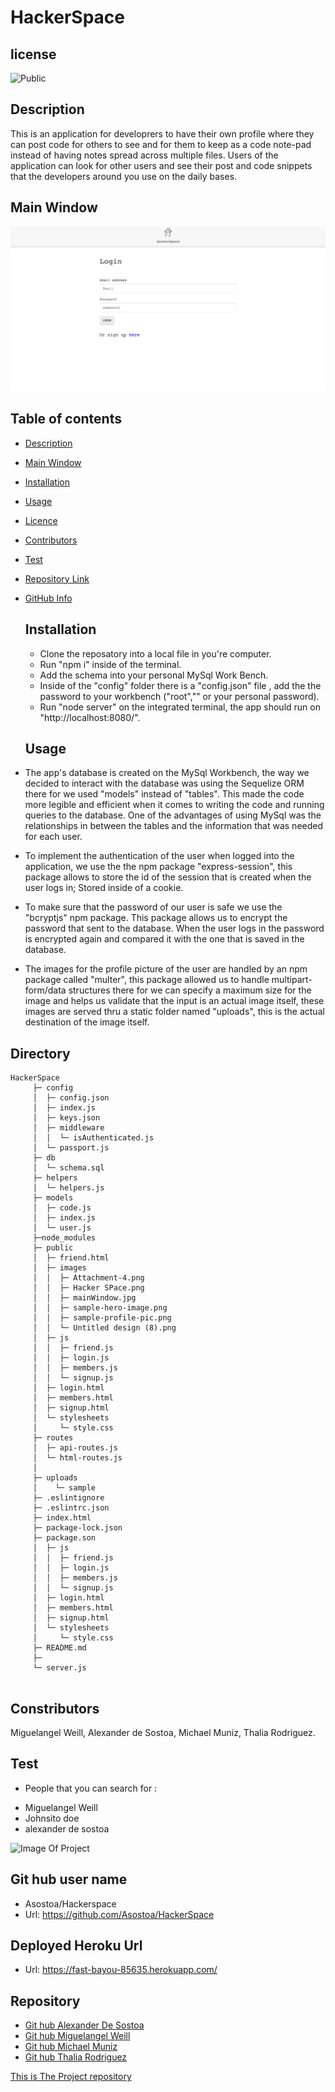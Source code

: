 # HackerSpace

## license

![Public](https://img.shields.io/badge/license-Public-blue)

## Description

This is an application for developrers to have their own profile where they can post code for others to see and for them to keep as a code note-pad instead of having notes spread across multiple files. Users of the application can look for other users and see their post and code snippets that the developers around you use on the daily bases.

## Main Window

  ![Image Of Project](./public/images/mainWindow.jpg)


## Table of contents

- [Description](#Description)
- [Main Window](#MainWindow)
- [Installation](#Installation)
- [Usage](#Usage)
- [Licence](#License)
- [Contributors](#Contributors)
- [Test](#Test)
- [Repository Link](#Repository)
- [GitHub Info](#GitHub)

  ## Installation

  - Clone the reposatory into a local file in you're computer.
  - Run "npm i" inside of the terminal.
  - Add the schema into your personal MySql Work Bench.
  - Inside of the "config" folder there is a "config.json" file , add the the password to your workbench ("root","" or your personal password).
  - Run "node server" on the integrated terminal, the app should run on "http://localhost:8080/".

  ## Usage

- The app's database is created on the MySql Workbench, the way we decided to interact with the database was using the Sequelize ORM there for we used "models" instead of "tables". This made the code more legible and efficient when it comes to writing the code and running queries to the database.
One of the advantages of using MySql was the relationships in between the tables and the information that was needed for each user.
- To implement the authentication of the user when logged into the application, we use the the npm package "express-session", this package allows to store the id of the session that is created when the user logs in; Stored inside of a cookie. 
- To make sure that the password of our user is safe we use the "bcryptjs" npm package. This package allows us to encrypt the password that sent to the database. When the user logs in the password is encrypted again and compared it with the one that is saved in the database.
- The images for the profile picture of the user are handled by an npm package called "multer", this package allowed us to handle multipart-form/data structures there for we can specify a maximum size for the image and helps us validate that the input is an actual image itself, these images are served thru a static folder named "uploads", this is the actual destination of the image itself.

 ## Directory 

 ```
HackerSpace
      ├─ config
      │  ├─ config.json
      │  ├─ index.js
      │  ├─ keys.json
      │  ├─ middleware
      │  │  └─ isAuthenticated.js
      │  └─ passport.js
      ├─ db
      │  └─ schema.sql
      ├─ helpers
      │  └─ helpers.js
      ├─ models
      │  ├─ code.js
      │  ├─ index.js
      │  └─ user.js
      ├─node_modules
      ├─ public
      │  ├─ friend.html
      │  ├─ images
      │  │  ├─ Attachment-4.png
      │  │  ├─ Hacker SPace.png
      │  │  ├─ mainWindow.jpg
      │  │  ├─ sample-hero-image.png
      │  │  ├─ sample-profile-pic.png
      │  │  └─ Untitled design (8).png
      │  ├─ js
      │  │  ├─ friend.js
      │  │  ├─ login.js
      │  │  ├─ members.js
      │  │  └─ signup.js
      │  ├─ login.html
      │  ├─ members.html
      │  ├─ signup.html
      │  └─ stylesheets
      │     └─ style.css
      ├─ routes
      │  ├─ api-routes.js
      │  └─ html-routes.js
      │
      ├─ uploads
      │    └─ sample
      ├─ .eslintignore
      ├─ .eslintrc.json
      ├─ index.html
      ├─ package-lock.json
      ├─ package.son
      │  ├─ js
      │  │  ├─ friend.js
      │  │  ├─ login.js
      │  │  ├─ members.js
      │  │  └─ signup.js
      │  ├─ login.html
      │  ├─ members.html
      │  ├─ signup.html
      │  └─ stylesheets
      │     └─ style.css
      ├─ README.md
      ├─ 
      └─ server.js
        

```

  ## Constributors

  Miguelangel Weill, Alexander de Sostoa, Michael Muniz, Thalia Rodriguez.

  ## Test
  * People that you can search for : 
  - Miguelangel Weill
  - Johnsito doe
  - alexander de sostoa

  ![Image Of Project](https://user-images.githubusercontent.com/65316520/97037532-6661c480-1537-11eb-93aa-37d89785c8b1.gif)

  ## Git hub user name

  - Asostoa/Hackerspace 
  - Url: https://github.com/Asostoa/HackerSpace

  ## Deployed Heroku Url

  - Url: https://fast-bayou-85635.herokuapp.com/

  ## Repository
- [Git hub Alexander De Sostoa](https://github.com/Asostoa)
- [Git hub Miguelangel Weill](https://api.github.com/users/Miguelangelweill)
- [Git hub Michael Muniz](https://github.com/modernmediamichael)
- [Git hub Thalia Rodriguez](https://github.com/thaliarpuron)

[This is The Project repository](https://github.com/Asostoa/HackerSpace)
